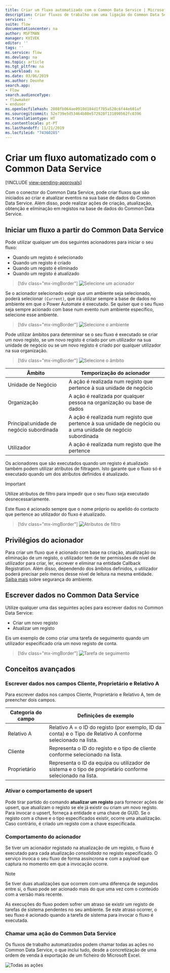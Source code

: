 ```yaml
---
title: Criar um fluxo automatizado com o Common Data Service | Microsoft Docs
description: Criar fluxos de trabalho com uma ligação do Common Data Service e o Power Automate
services: ''
suite: flow
documentationcenter: na
author: MSFTMAN
manager: KVIVEK
editor: ''
tags: ''
ms.service: flow
ms.devlang: na
ms.topic: article
ms.tgt_pltfrm: na
ms.workload: na
ms.date: 03/06/2019
ms.author: Deonhe
search.app:
- Flow
search.audienceType:
- flowmaker
- enduser
ms.openlocfilehash: 2808fb064ae0910d184d1f785a528c6f44e601af
ms.sourcegitcommit: 52e739e5d53464b80e572928f131890562fc0396
ms.translationtype: HT
ms.contentlocale: pt-PT
ms.lasthandoff: 11/21/2019
ms.locfileid: "74360285"
---
```

# <a name="create-an-automated-flow-by-using-common-data-service"></a>Criar um fluxo automatizado com o Common Data Service
[!INCLUDE [view-pending-approvals](includes/cc-rebrand.md)]

Com o conector do Common Data Service, pode criar fluxos que são iniciados ao criar e atualizar eventos na sua base de dados do Common Data Service. Além disso, pode realizar ações de criação, atualização, obtenção e eliminação em registos na base de dados do Common Data Service.

## <a name="initiate-a-flow-from-common-data-service"></a>Iniciar um fluxo a partir do Common Data Service

Pode utilizar qualquer um dos seguintes acionadores para iniciar o seu fluxo:

- Quando um registo é selecionado
- Quando um registo é criado
- Quando um registo é eliminado
- Quando um registo é atualizado


> [!div class="mx-imgBorder"]
> ![Selecione um acionador](./media/cds-connector/Triggers.png)

Se o acionador selecionado exigir que um ambiente seja selecionado, poderá selecionar `(Current)`, que irá utilizar sempre a base de dados no ambiente em que o Power Automate é executado. Se quiser que o seu fluxo seja sempre acionado com base num evento num ambiente específico, selecione esse ambiente.

> [!div class="mx-imgBorder"]
> ![Selecione o ambiente](./media/cds-connector/Environments.png)

Pode utilizar âmbitos para determinar se o seu fluxo é executado se criar um novo registo, se um novo registo é criado por um utilizador na sua unidade de negócio ou se um novo registo é criado por qualquer utilizador na sua organização.

> [!div class="mx-imgBorder"]
> ![Selecione o âmbito](./media/cds-connector/Scopes.png)

|Âmbito|Temporização do acionador|
| --- | --- |
|Unidade de Negócio|A ação é realizada num registo que pertence à sua unidade de negócio|
|Organização|A ação é realizada por qualquer pessoa na organização ou base de dados|
|Principal:unidade de negócio subordinada|A ação é realizada num registo que pertence à sua unidade de negócio ou a uma unidade de negócio subordinada|
|Utilizador|A ação é realizada num registo que lhe pertence|

Os acionadores que são executados quando um registo é atualizado também podem utilizar atributos de filtragem. Isto garante que o fluxo só é executado quando um dos atributos definidos é atualizado.

> [!IMPORTANT]
> Utilize atributos de filtro para impedir que o seu fluxo seja executado desnecessariamente.

Este fluxo é acionado sempre que o nome próprio ou apelido do contacto que pertence ao utilizador do fluxo é atualizado.

> [!div class="mx-imgBorder"]
> ![Atributos de filtro](./media/cds-connector/FilterAttributes.png)

## <a name="trigger-privileges"></a>Privilégios do acionador

Para criar um fluxo que é acionado com base na criação, atualização ou eliminação de um registo, o utilizador tem de ter permissões de nível de utilizador para criar, ler, escrever e eliminar na entidade Callback Registration. Além disso, dependendo dos âmbitos definidos, o utilizador poderá precisar pelo menos desse nível de leitura na mesma entidade.  [Saiba mais](https://docs.microsoft.com/power-platform/admin/database-security) sobre segurança do ambiente.

## <a name="write-data-into-common-data-service"></a>Escrever dados no Common Data Service

Utilize qualquer uma das seguintes ações para escrever dados no Common Data Service:

- Criar um novo registo
- Atualizar um registo

Eis um exemplo de como criar uma tarefa de seguimento quando um utilizador especificado cria um novo registo de conta.  

> [!div class="mx-imgBorder"]
> ![Tarefa de seguimento](./media/cds-connector/Regarding.png)

## <a name="advanced-concepts"></a>Conceitos avançados

### <a name="write-data-into-customer-owner-and-regarding-fields"></a>Escrever dados nos campos Cliente, Proprietário e Relativo A

Para escrever dados nos campos Cliente, Proprietário e Relativo A, tem de preencher dois campos.

| Categoria do campo | Definições de exemplo |
| --- | --- |
| Relativo A | Relativo A = o ID do registo (por exemplo, ID da conta) e o Tipo de Relativo A conforme selecionado na lista. |
| Cliente | Representa o ID do registo e o tipo de cliente conforme selecionado na lista. |
| Proprietário | Representa o ID da equipa ou utilizador de sistema e o tipo de proprietário conforme selecionado na lista. |

### <a name="enable-upsert-behavior"></a>Ativar o comportamento de upsert

Pode tirar partido do comando **atualizar um registo** para fornecer ações de upsert, que atualizam o registo se ele já existir ou criam um novo registo. Para invocar o upsert, forneça a entidade e uma chave de GUID. Se o registo com a chave e o tipo especificados existir, ocorre uma atualização. Caso contrário, é criado um registo com a chave especificada.

### <a name="trigger-behavior"></a>Comportamento do acionador

Se tiver um acionador registado na atualização de um registo, o fluxo é executado para cada atualização *consolidada* no registo especificado. O serviço invoca o seu fluxo de forma assíncrona e com a payload que captura no momento em que a invocação ocorre.

> [!NOTE]
> Se tiver duas atualizações que ocorrem com uma diferença de segundos entre si, o fluxo pode ser acionado mais do que uma vez com o conteúdo com a versão mais recente.

As execuções do fluxo podem sofrer um atraso se existir um registo de tarefas de sistema pendentes no seu ambiente.  Se este atraso ocorrer, o seu fluxo é acionado quando a tarefa de sistema para invocar o fluxo é executada.

### <a name="call-any-common-data-service-action"></a>Chamar uma ação do Common Data Service

Os fluxos de trabalho automatizados podem chamar todas as ações no Common Data Service, o que inclui tudo, desde a concretização de uma ordem de venda à exportação de um ficheiro do Microsoft Excel.

 ![Todas as ações](./media/cds-connector/all-actions.png "todas as ações")


